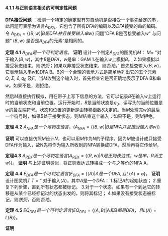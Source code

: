 

#### 4.1.1 与正则语言相关的可判定性问题

**DFA接受问题** ：检测一个特定的确定型有穷自动机是否接受一个事先给定的串，此问题可表示为语言$A_{DFA}$，它包含了所有$DFA$的编码以及$DFA$接受的串的编码。令
             $A_{DFA} = \{{\left \langle B , w\right \rangle}|B 是DFA并且接受输入串w\}$
问题"DFA  B是否接受输入$w$" 与问题“ $\left \langle B, w \right \rangle$ 是否是$A_{DFA}$的元素”是相同的。

**定理 4.1** $A_{DFA} 是一个可判定语言。$
**证明** 设计一个判定$A_{DFA}$的图灵机$M$：
$M$= “对于输入$\left \langle B , w  \right \rangle$，其中$B$是$DFA$，$w$是串：GAM
    1.在输入$w$上模拟$B$。
    2.如果模拟以接受状态结束，则$接受$；如果以非接受状态结束，则$拒绝$。”
首先检查输入$\left \langle B, w\right \rangle$，它表示输入串$w$和DFA B。B的一个合理的表示方式是简单地列出它的五个元素$Q, \ \Sigma , \ \delta , q_0$ 及$F$。当$M$收到这个输入时，首先检查它是否正确地表示了DFA B和串$w$。如果不是，则拒绝。

然后$M$直接执行模拟，用在带子上写下信息的方法，它可以记录$B$在输入$w$上运行时的当前状态和当前位置。运行开始时，$B$是当前状态是$q_0$，读写头的当前位置是$w$的最左端符号。状态和位置的更新是由转移函数$\delta$决定的。当$M$处理完$w$的最后一个符号时，如果$B$处于接受状态，则$M$结束这个输入；如果不是，则$M$拒绝。

**定理 4.2** $A_{NFA}是一个可判定语言。(A_{NFA} = \{\left \langle B, w \right \rangle | B是NFA并且接受输入串w\})$

**证明** 可以直接仿照$M$设计$N$，也可以用$M$作为$N$的子程序。因为$M$被设计成只接受DFA作为输入，故N先将作为输入所收到的NFA转换成DFA，然后再将它传给$M$。


**定理4.3** $A_{REX} 是一个可判定语言(A_{REX} = \{\left \langle R, w \right \rangle | R是正则表达式，w是串，R派生w\})。$
**证明** 与上述证明类似，将正则表达式转换成一个与之等价的NFA A。

**定理 4.4** $E_{DFA}是一个可判定语言(E_{DFA} = \{\left \langle A \right \rangle | A是一个DFA,且L(A) = \varnothing \}。$
**证明** 设计图灵机$T$ 
$T$ = “ 对于输入$\left \langle A \right \rangle$，其中$A$是一个$DFA$：
     1.标记$A$的起始状态；
     2.重复下列步骤，直到所有状态都被标记。
     3.对于一个状态，如果有一个到达它的转移是从某个已经标记过的状态出发的，则将其标记；
     4.如果没有接受状态被标记，则$接受$，否则$拒绝$。


**定理 4.5** $EQ_{DFA} 是一个可判定语言(EQ_{DFA} = \{\left \langle A, B \right \rangle | A和B都是DFA，且L(A) = L(B)\}。$

**证明** 


